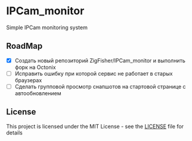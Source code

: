 # IPCam_monitor
Simple IPCam monitoring system

## RoadMap
- [x] Создать новый репозиторий ZigFisher/IPCam_monitor и выполнить форк на Octonix
- [ ] Исправить ошибку при которой сервис не работает в старых браузерах
- [ ] Сделать групповой просмотр снапшотов на стартовой странице с автообновлением

## License
This project is licensed under the MIT License - see the [LICENSE](LICENSE) file for details
